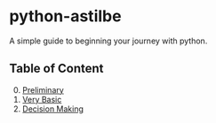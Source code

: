 # python-astilbe
A simple guide to beginning your journey with python.

## Table of Content
0. [Preliminary](https://gitpitch.com/hafizhme/python-astilbe/0-preliminary)
1. [Very Basic](https://gitpitch.com/hafizhme/python-astilbe/1-very-basic)
2. [Decision Making](https://gitpitch.com/hafizhme/python-astilbe/2-decision-making)
